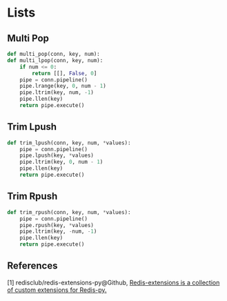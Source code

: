 # Lists

## Multi Pop

```python
def multi_pop(conn, key, num):
def multi_lpop(conn, key, num):
    if num <= 0:
        return [[], False, 0]
    pipe = conn.pipeline()
    pipe.lrange(key, 0, num - 1)
    pipe.ltrim(key, num, -1)
    pipe.llen(key)
    return pipe.execute()
```

## Trim Lpush

```python
def trim_lpush(conn, key, num, *values):
    pipe = conn.pipeline()
    pipe.lpush(key, *values)
    pipe.ltrim(key, 0, num - 1)
    pipe.llen(key)
    return pipe.execute()
```

## Trim Rpush

```python
def trim_rpush(conn, key, num, *values):
    pipe = conn.pipeline()
    pipe.rpush(key, *values)
    pipe.ltrim(key, -num, -1)
    pipe.llen(key)
    return pipe.execute()
```

## References

[1] redisclub/redis-extensions-py@Github, [Redis-extensions is a collection of custom extensions for Redis-py.](https://github.com/redisclub/redis-extensions-py)
